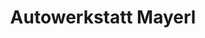 ---
title: "Autowerkstatt Mayerl"
url: /unstrut-hainich/autowerkstatt-mayerl/
shop: Autowerkstatt
---